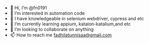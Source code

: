 - 👋 Hi, I’m @fn0191
- 👀 I’m interested in automation code
- 🌱 I have knowledgeable in selenium webdriver, cypress and etc
- 🌱 I’m currently learning appium, katalon-katalium,and etc
- 💞️ I’m looking to collaborate on anything
- 📫 How to reach me fadhilatunnisaa@gmail.com

<!---
fn0191/fn0191 is a ✨ special ✨ repository because its `README.md` (this file) appears on your GitHub profile.
You can click the Preview link to take a look at your changes.
--->
